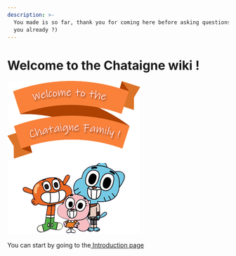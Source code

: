 ```yaml
---
description: >-
  You made is so far, thank you for coming here before asking questions (or have
  you already ?)
---
```


# Welcome to the Chataigne wiki !

![](.gitbook/assets/welcome_sign.png)



You can start by going to the[ Introduction page](getting-started-1/getting-started.md)



